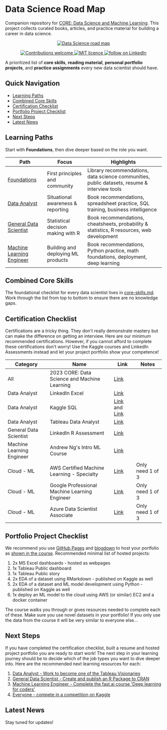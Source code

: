 # Data Science Road Map

Companion repository for [CORE: Data Science and Machine Learning](https://www.udemy.com/course/draft/4287096/?referralCode=ADF695AD40B8F269D6BF). This project collects curated books, articles, and practice material for building a career in data science.

<p align="center">
  <a href="https://www.udemy.com/course/draft/4287096/?referralCode=ADF695AD40B8F269D6BF" target="_blank" alt="Course">
    <img src="road-map-viz/data-science-roadmap2.jpg" alt="Data Science road map" />
  </a>
</p>

<p align="center">
  <a href="https://github.com/isaacfab/data-science-road-map" target="_blank" alt="Contributors">
    <img src="https://img.shields.io/badge/contributions-welcome-green" alt="Contributions welcome" />
  </a>
  <a href="https://github.com/isaacfab/data-science-road-map/blob/main/LICENSE" target="_blank" alt="Open Source">
    <img src="https://img.shields.io/badge/licence-MIT-green" alt="MIT licence" />
  </a>
  <a href="https://www.linkedin.com/in/isaacfaber/" target="_blank">
    <img src="https://img.shields.io/badge/LinkedIn-0077B5?style=for-the-badge&logo=linkedin&logoColor=white" alt="follow on LinkedIn" />
  </a>
</p>

A prioritized list of **core skills**, **reading material**, **personal portfolio projects**, and **practice assignments** every new data scientist should have.

## Quick Navigation
- [Learning Paths](#learning-paths)
- [Combined Core Skills](#combined-core-skills)
- [Certification Checklist](#certification-checklist)
- [Portfolio Project Checklist](#portfolio-project-checklist)
- [Next Steps](#next-steps)
- [Latest News](#latest-news)

## Learning Paths
Start with **Foundations**, then dive deeper based on the role you want.

| Path | Focus | Highlights |
| --- | --- | --- |
| [Foundations](1-foundations/README.md) | First principles and community | Library recommendations, data science communities, public datasets, resume & interview tools |
| [Data Analyst](2-data-analyst/README.md) | Situational awareness & reporting | Book recommendations, spreadsheet practice, SQL training, business intelligence |
| [General Data Scientist](3-general-data-scientist/README.md) | Statistical decision making with R | Book recommendations, cheatsheets, probability & statistics, R resources, web development |
| [Machine Learning Engineer](4-machine-learning-engineer/README.md) | Building and deploying ML products | Book recommendations, Python practice, math foundations, deployment, deep learning |

## Combined Core Skills
The foundational checklist for every data scientist lives in [core-skills.md](core-skills.md). Work through the list from top to bottom to ensure there are no knowledge gaps.

## Certification Checklist
Certifications are a tricky thing. They don't really demonstrate mastery but can make the difference on getting an interview. Here are our minimum recommended certifications. However, if you cannot afford to complete these certifications don't worry! Use the Kaggle courses and LinkedIn Assessments instead and let your project portfolio show your competence!

| Category  | Name  | Link  | Notes     |
|---    |---    |---    |---    |
| All   | 2023 CORE: Data Science and Machine Learning  | [Link](https://www.udemy.com/course/draft/4287096/?referralCode=ADF695AD40B8F269D6BF)     |   |
| Data Analyst  | LinkedIn Excel    | [Link](https://www.linkedin.com/help/linkedin/answer/a509441/ms-excel-skill-assessment?lang=en)   |   |
| Data Analyst  | Kaggle SQL    | [Link](https://www.kaggle.com/learn/intro-to-sql) and [Link](https://www.kaggle.com/learn/advanced-sql)     |   |
| Data Analyst  | Tableau Data Analyst      | [Link](https://www.tableau.com/learn/training/data-analyst-certification-prep) |   |
| General Data Scientist    | LinkedIn R Assessment     | [Link](https://www.linkedin.com/help/linkedin/answer/a510481)     |   |
| Machine Learning Engineer | Andrew Ng's Intro ML Course | [Link](https://www.coursera.org/specializations/machine-learning-introduction) | |
| Cloud - ML    | AWS Certified Machine Learning - Specialty    | [Link](https://aws.amazon.com/certification/certified-machine-learning-specialty/)    | Only need 1 of 3  |
| Cloud - ML    | Google Professional Machine Learning Engineer     | [Link](https://cloud.google.com/certification/machine-learning-engineer)  | Only need 1 of 3  |
| Cloud - ML    | Azure Data Scientist Associate    | [Link](https://learn.microsoft.com/en-us/certifications/azure-data-scientist/)    | Only need 1 of 3  |

## Portfolio Project Checklist
We recommend you use [GitHub Pages](https://pages.github.com/) and [blogdown](https://github.com/rstudio/blogdown) to host your portfolio as [shown in the course](https://www.udemy.com/course/draft/4287096/?referralCode=ADF695AD40B8F269D6BF). Recommended minimal list of hosted projects:

1. 2x MS Excel dashboards - hosted as webpages
2. 1x Tableau Public dashboard
3. 1x Tableau Public story
4. 2x EDA of a dataset using RMarkdown - published on Kaggle as well
5. 2x EDA of a dataset and ML model development using Python - published on Kaggle as well
6. 1x deploy an ML model to the cloud using AWS (or similar) EC2 and a docker container

The course walks you through or gives resources needed to complete each of these. Make sure you use novel datasets in your portfolio! If you only use the data from the course it will be very similar to everyone else...

## Next Steps
If you have completed the certification checklist, built a resume and hosted project portfolio you are ready to start work! The next step in your learning journey should be to decide which of the job types you want to dive deeper into. Here are the recommended next learning resources for each:

1. [Data Analyst - Work to become one of the Tableau Visionaries](https://www.tableau.com/community/community-leaders/visionaries)
2. [General Data Scientist - Create and publish an R Package to CRAN](https://r-pkgs.org/)
3. [Machine Learning Engineer - Complete the fast.ai course 'Deep learning for coders'](https://www.fast.ai/)
4. [Everyone - compete in a competition on Kaggle](https://www.kaggle.com/competitions)

## Latest News
Stay tuned for updates!

